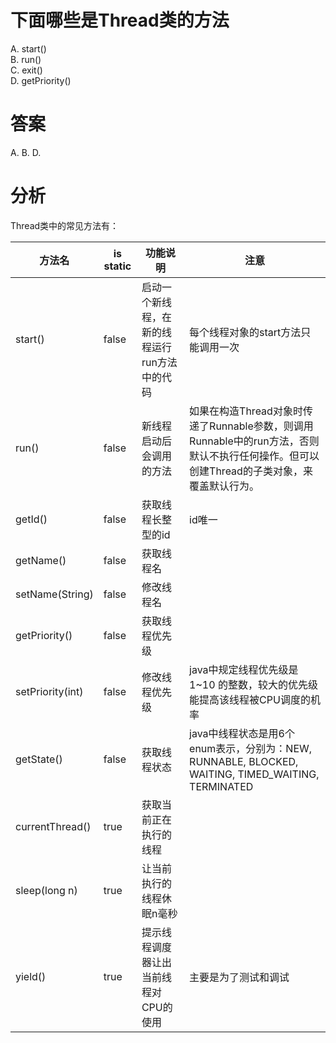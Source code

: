 # 下面哪些是Thread类的方法

A. start\(\)  
B. run\(\)  
C. exit\(\)  
D. getPriority\(\)

# 答案

A. B. D.

# 分析

Thread类中的常见方法有：

| 方法名 | is static | 功能说明 | 注意 |
| --- | --- | --- | --- |
| start\(\) | false | 启动一个新线程，在新的线程运行run方法中的代码 | 每个线程对象的start方法只能调用一次 |
| run\(\) | false | 新线程启动后会调用的方法 | 如果在构造Thread对象时传递了Runnable参数，则调用Runnable中的run方法，否则默认不执行任何操作。但可以创建Thread的子类对象，来覆盖默认行为。 |
| getId() | false | 获取线程长整型的id | id唯一 |
| getName() | false | 获取线程名 |  |
| setName(String) | false | 修改线程名 |  |
| getPriority() | false | 获取线程优先级 |  |
| setPriority(int) | false | 修改线程优先级 | java中规定线程优先级是1~10 的整数，较大的优先级能提高该线程被CPU调度的机率 |
| getState() | false | 获取线程状态 | java中线程状态是用6个enum表示，分别为：NEW, RUNNABLE, BLOCKED, WAITING, TIMED_WAITING, TERMINATED |
| currentThread\(\) | true | 获取当前正在执行的线程 |  |
| sleep\(long n\) | true | 让当前执行的线程休眠n毫秒 |  |
| yield\(\) | true | 提示线程调度器让出当前线程对CPU的使用 | 主要是为了测试和调试 |





